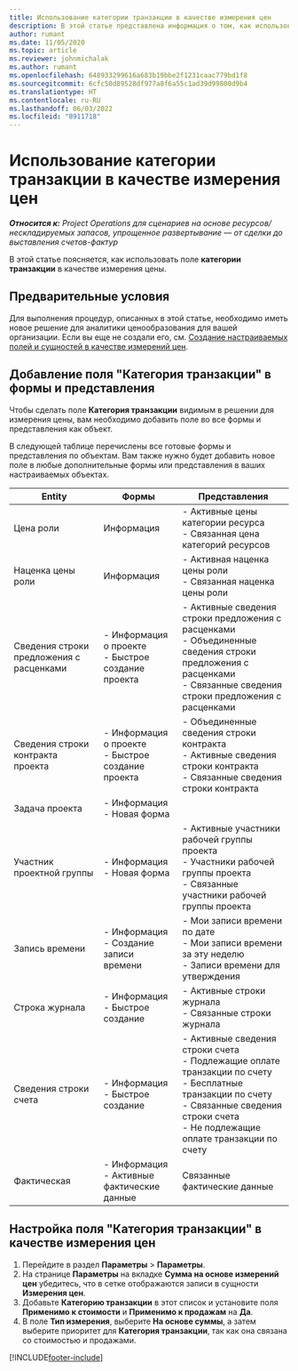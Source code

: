 ```yaml
---
title: Использование категории транзакции в качестве измерения цен
description: В этой статье представлена информация о том, как использовать поле категории транзакции в качестве измерения цены.
author: rumant
ms.date: 11/05/2020
ms.topic: article
ms.reviewer: johnmichalak
ms.author: rumant
ms.openlocfilehash: 648933299616a683b19bbe2f1231caac779bd1f8
ms.sourcegitcommit: 6cfc50d89528df977a8f6a55c1ad39d99800d9b4
ms.translationtype: HT
ms.contentlocale: ru-RU
ms.lasthandoff: 06/03/2022
ms.locfileid: "8911718"
---
```

# <a name="use-transaction-category-as-a-pricing-dimension"></a>Использование категории транзакции в качестве измерения цен


_**Относится к:** Project Operations для сценариев на основе ресурсов/нескладируемых запасов, упрощенное развертывание — от сделки до выставления счетов-фактур_


В этой статье поясняется, как использовать поле **категории транзакции** в качестве измерения цены. 

## <a name="prerequisites"></a>Предварительные условия
Для выполнения процедур, описанных в этой статье, необходимо иметь новое решение для аналитики ценообразования для вашей организации. Если вы еще не создали его, см. [Создание настраиваемых полей и сущностей в качестве измерений цен](create-custom-fields-entities-pricing-dimensions.md).

## <a name="add-the-transaction-category-field-to-forms-and-views"></a>Добавление поля "Категория транзакции" в формы и представления
Чтобы сделать поле **Категория транзакции** видимым в решении для измерения цены, вам необходимо добавить поле во все формы и представления как объект.

В следующей таблице перечислены все готовые формы и представления по объектам. Вам также нужно будет добавить новое поле в любые дополнительные формы или представления в ваших настраиваемых объектах.

|  Entity        | Формы     |Представления        |
| ------------------------------|---------------------------------|----------------------------------|
|  Цена роли| Информация |- Активные цены категории ресурса<br> - Связанная цена категорий ресурсов |
|  Наценка цены роли| Информация|- Активная наценка цены роли<br>- Связанная наценка цены роли |
|  Сведения строки предложения с расценками|- Информация о проекте<br>- Быстрое создание проекта| - Активные сведения строки предложения с расценками<br>- Объединенные сведения строки предложения с расценками<br>- Связанные сведения строки предложения с расценками |
|  Сведения строки контракта проекта|- Информация о проекте<br>- Быстрое создание проекта|- Объединенные сведения строки контракта<br>- Активные сведения строки контракта<br>- Связанные сведения строки контракта |
|  Задача проекта|- Информация<br>- Новая форма| &nbsp; |
|  Участник проектной группы|- Информация<br>- Новая форма|- Активные участники рабочей группы проекта<br>- Участники рабочей группы проекта<br>- Связанные участники рабочей группы проекта |
|  Запись времени|- Информация<br>- Создание записи времени|- Мои записи времени по дате<br>- Мои записи времени за эту неделю<br>- Записи времени для утверждения|
|  Строка журнала|- Информация<br>- Быстрое создание|- Активные строки журнала<br>- Связанные строки журнала|
|  Сведения строки счета|- Информация<br>- Быстрое создание|- Активные сведения строки счета<br>- Подлежащие оплате транзакции по счету<br>- Бесплатные транзакции по счету<br>- Связанные сведения строки счета <br>- Не подлежащие оплате транзакции по счету|
|  Фактическая|- Информация<br>- Активные фактические данные| Связанные фактические данные |

## <a name="set-up-the-transaction-category-field-as-a-pricing-dimension"></a>Настройка поля "Категория транзакции" в качестве измерения цен

1. Перейдите в раздел **Параметры** > **Параметры**. 
2. На странице **Параметры** на вкладке **Сумма на основе измерений цен** убедитесь, что в сетке отображаются записи в сущности **Измерения цен**.
3. Добавьте **Категорию транзакции** в этот список и установите поля **Применимо к стоимости** и **Применимо к продажам** на **Да**.
4. В поле **Тип измерения**, выберите **На основе суммы**, а затем выберите приоритет для **Категория транзакции**, так как она связана со стоимостью и продажами.


[!INCLUDE[footer-include](../includes/footer-banner.md)]